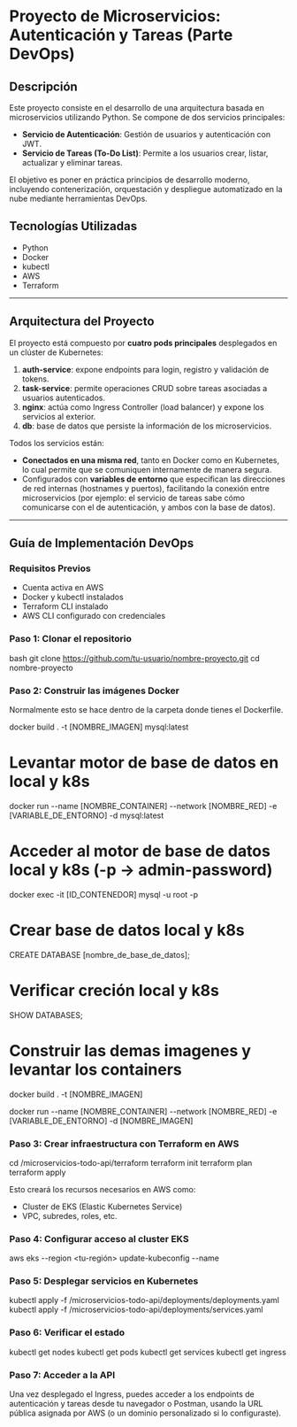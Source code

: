 # Proyecto de Microservicios: Autenticación y Tareas (Parte DevOps)

## Descripción

Este proyecto consiste en el desarrollo de una arquitectura basada en microservicios utilizando Python. Se compone de dos servicios principales:

- **Servicio de Autenticación**: Gestión de usuarios y autenticación con JWT.
- **Servicio de Tareas (To-Do List)**: Permite a los usuarios crear, listar, actualizar y eliminar tareas.

El objetivo es poner en práctica principios de desarrollo moderno, incluyendo contenerización, orquestación y despliegue automatizado en la nube mediante herramientas DevOps.

## Tecnologías Utilizadas

- Python  
- Docker  
- kubectl  
- AWS  
- Terraform  

---

## Arquitectura del Proyecto

El proyecto está compuesto por **cuatro pods principales** desplegados en un clúster de Kubernetes:

1. **auth-service**: expone endpoints para login, registro y validación de tokens.
2. **task-service**: permite operaciones CRUD sobre tareas asociadas a usuarios autenticados.
3. **nginx**: actúa como Ingress Controller (load balancer) y expone los servicios al exterior.
4. **db**: base de datos que persiste la información de los microservicios.

Todos los servicios están:

- **Conectados en una misma red**, tanto en Docker como en Kubernetes, lo cual permite que se comuniquen internamente de manera segura.
- Configurados con **variables de entorno** que especifican las direcciones de red internas (hostnames y puertos), facilitando la conexión entre microservicios (por ejemplo: el servicio de tareas sabe cómo comunicarse con el de autenticación, y ambos con la base de datos).

---

## Guía de Implementación DevOps

### Requisitos Previos

- Cuenta activa en AWS  
- Docker y kubectl instalados  
- Terraform CLI instalado  
- AWS CLI configurado con credenciales  

### Paso 1: Clonar el repositorio

bash
git clone https://github.com/tu-usuario/nombre-proyecto.git
cd nombre-proyecto

### Paso 2: Construir las imágenes Docker

Normalmente esto se hace dentro de la carpeta donde tienes el Dockerfile.

docker build . -t [NOMBRE_IMAGEN] mysql:latest

# Levantar motor de base de datos en local y k8s

docker run --name [NOMBRE_CONTAINER] --network [NOMBRE_RED] -e [VARIABLE_DE_ENTORNO] -d mysql:latest

# Acceder al motor de base de datos local y k8s (-p -> admin-password)

docker exec -it [ID_CONTENEDOR] mysql -u root -p

# Crear base de datos local y k8s

CREATE DATABASE [nombre_de_base_de_datos];

# Verificar creción local y k8s

SHOW DATABASES;

# Construir las demas imagenes y levantar los containers

docker build . -t [NOMBRE_IMAGEN]

docker run --name [NOMBRE_CONTAINER] --network [NOMBRE_RED] -e [VARIABLE_DE_ENTORNO] -d [NOMBRE_IMAGEN]

### Paso 3: Crear infraestructura con Terraform en AWS

cd /microservicios-todo-api/terraform
terraform init
terraform plan
terraform apply

Esto creará los recursos necesarios en AWS como:
- Cluster de EKS (Elastic Kubernetes Service)
- VPC, subredes, roles, etc.

### Paso 4: Configurar acceso al cluster EKS

aws eks --region <tu-región> update-kubeconfig --name <nombre-cluster>

### Paso 5: Desplegar servicios en Kubernetes

kubectl apply -f /microservicios-todo-api/deployments/deployments.yaml
kubectl apply -f /microservicios-todo-api/deployments/services.yaml

### Paso 6: Verificar el estado

kubectl get nodes
kubectl get pods
kubectl get services
kubectl get ingress

### Paso 7: Acceder a la API

Una vez desplegado el Ingress, puedes acceder a los endpoints de autenticación y tareas desde tu navegador o Postman, usando la URL pública asignada por AWS (o un dominio personalizado si lo configuraste).